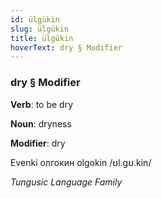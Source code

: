 ```yaml
---
id: ülgükin
slug: ülgükin
title: ülgükin
hoverText: dry § Modifier
---
```


### dry § Modifier

**Verb**: to be dry

**Noun**: dryness

**Modifier**: dry

Evenki олгокин olgokin /ʊl.gʊ.kin/

*Tungusic Language Family*